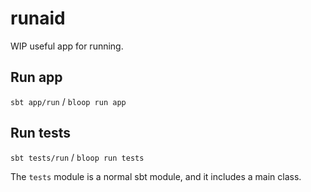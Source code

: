 # runaid

WIP useful app for running.

## Run app

`sbt app/run` / `bloop run app`

## Run tests

`sbt tests/run` / `bloop run tests`

The `tests` module is a normal sbt module, and it includes a main class.
